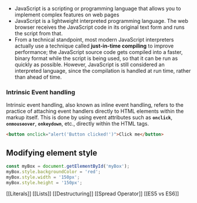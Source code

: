 - JavaScript is a scripting or programming language that allows you to implement complex features on web pages
- JavaScript is a lightweight interpreted programming language. The web browser receives the JavaScript code in its original text form and runs the script from that.
- From a technical standpoint, most modern JavaScript interpreters actually use a technique called **just-in-time compiling** to improve performance; the JavaScript source code gets compiled into a faster, binary format while the script is being used, so that it can be run as quickly as possible. However, JavaScript is still considered an interpreted language, since the compilation is handled at run time, rather than ahead of time.

### Intrinsic Event handling

Intrinsic event handling, also known as inline event handling, refers to the practice of attaching event handlers directly to HTML elements within the markup itself. This is done by using event attributes such as **`onclick`**, **`onmouseover`**, **`onkeydown`**, etc., directly within the HTML tags.

```html
<button onclick="alert('Button clicked!')">Click me</button>
```
 
 ## Modifying element style
```javascript
const myBox = document.getElementById('myBox');
myBox.style.backgroundColor = 'red';
myBox.style.width = '150px';
myBox.style.height = '150px';
```

[[Literals]]
[[Lists]]
[[Destructuring]]
[[Spread Operator]]
[[ES5 vs ES6]]
    